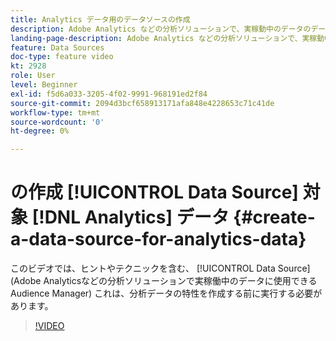 ```yaml
---
title: Analytics データ用のデータソースの作成
description: Adobe Analytics などの分析ソリューションで、実稼動中のデータのデータソースを作成する方法を説明します。分析データの特性を作成する前に、この操作を行います。
landing-page-description: Adobe Analytics などの分析ソリューションで、実稼動中のデータのデータソースを作成する方法を説明します。分析データの特性を作成する前に、この操作を行います。
feature: Data Sources
doc-type: feature video
kt: 2928
role: User
level: Beginner
exl-id: f5d6a033-3205-4f02-9991-968191ed2f84
source-git-commit: 2094d3bcf658913171afa848e4228653c71c41de
workflow-type: tm+mt
source-wordcount: '0'
ht-degree: 0%

---
```


# の作成 [!UICONTROL Data Source] 対象 [!DNL Analytics] データ {#create-a-data-source-for-analytics-data}

このビデオでは、ヒントやテクニックを含む、 [!UICONTROL Data Source] (Adobe Analyticsなどの分析ソリューションで実稼働中のデータに使用できるAudience Manager) これは、分析データの特性を作成する前に実行する必要があります。

>[!VIDEO](https://video.tv.adobe.com/v/27329/?quality=12)
